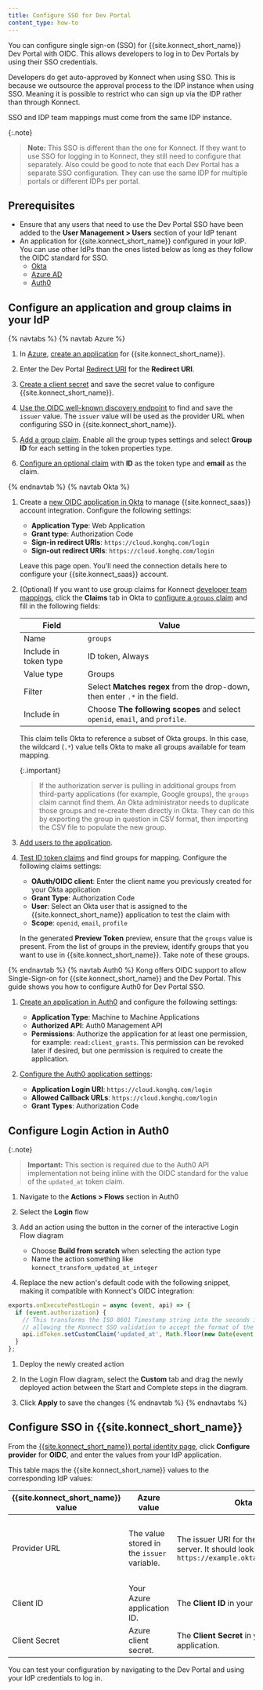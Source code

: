 ```yaml
---
title: Configure SSO for Dev Portal
content_type: how-to
---
```


You can configure single sign-on (SSO) for {{site.konnect_short_name}} Dev Portal with OIDC. This allows developers to log in to Dev Portals by using their SSO credentials. 

Developers do get auto-approved by Konnect when using SSO. This is because we outsource the approval process to the IDP instance when using SSO. Meaning it is possible to restrict who can sign up via the IDP rather than through Konnect.

SSO and IDP team mappings must come from the same IDP instance.

{:.note}
> **Note:** This SSO is different than the one for Konnect. If they want to use SSO for logging in to Konnect, they still need to configure that separately. Also could be good to note that each Dev Portal has a separate SSO configuration. They can use the same IDP for multiple portals or different IDPs per portal.

## Prerequisites

* Ensure that any users that need to use the Dev Portal SSO have been added to the **User Management > Users** section of your IdP tenant
* An application for {{site.konnect_short_name}} configured in your IdP. You can use other IdPs than the ones listed below as long as they follow the OIDC standard for SSO.
    * [Okta](https://help.okta.com/en-us/content/topics/apps/apps_app_integration_wizard.htm)
    * [Azure AD](https://learn.microsoft.com/graph/toolkit/get-started/add-aad-app-registration)
    * [Auth0](https://auth0.com/docs/get-started/auth0-overview/create-applications)


## Configure an application and group claims in your IdP
{% navtabs %}
{% navtab Azure %}

1. In [Azure](https://portal.azure.com/), [create an application](https://learn.microsoft.com/en-us/entra/identity-platform/quickstart-register-app?tabs=certificate) for {{site.konnect_short_name}}. 

1. Enter the Dev Portal [Redirect URI](/konnect/dev-portal/access/) for the **Redirect URI**. 

1. [Create a client secret](https://learn.microsoft.com/en-us/entra/identity-platform/quickstart-register-app?tabs=client-secret) and save the secret value to configure {{site.konnect_short_name}}.

1. [Use the OIDC well-known discovery endpoint](https://learn.microsoft.com/en-us/azure/active-directory-b2c/secure-api-management?tabs=app-reg-ga#get-a-token-issuer-endpoint) to find and save the `issuer` value. 
    The `issuer` value will be used as the provider URL when configuring SSO in {{site.konnect_short_name}}.

1. [Add a group claim](https://learn.microsoft.com/en-us/entra/identity-platform/optional-claims?tabs=appui#configure-groups-optional-claims). Enable all the group types settings and select **Group ID** for each setting in the token properties type.

1. [Configure an optional claim](https://learn.microsoft.com/en-us/entra/identity-platform/optional-claims?tabs=appui#configure-optional-claims-in-your-application) with **ID** as the token type and **email** as the claim.

{% endnavtab %}
{% navtab Okta %}

1. Create a [new OIDC application in Okta](https://help.okta.com/oie/en-us/content/topics/apps/apps_app_integration_wizard_oidc.htm) to manage {{site.konnect_saas}} account integration. Configure the following settings:
    * **Application Type**: Web Application
    * **Grant type**: Authorization Code
    * **Sign-in redirect URIs**: `https://cloud.konghq.com/login`
    * **Sign-out redirect URIs**: `https://cloud.konghq.com/login`

    Leave this page open. You'll need the connection details here to configure your {{site.konnect_saas}} account.

1. (Optional) If you want to use group claims for Konnect [developer team mappings](/konnect/dev-portal/access-and-approval/add-teams/), click the **Claims** tab in Okta to [configure a `groups` claim](https://developer.okta.com/docs/guides/customize-tokens-groups-claim/main/#add-a-groups-claim-for-a-custom-authorization-server) and fill in the following fields:

    Field | Value
    ---|---
    Name | `groups`
    Include in token type | ID token, Always
    Value type | Groups
    Filter | Select **Matches regex** from the drop-down, then enter `.*` in the field.
    Include in | Choose **The following scopes** and select `openid`, `email`, and `profile`. 

    This claim tells Okta to reference a subset of Okta groups.
    In this case, the wildcard (`.*`) value tells Okta to make all groups
    available for team mapping.

    {:.important}
    > If the authorization server is pulling in additional groups from
    third-party applications (for example, Google groups), the `groups` claim
    cannot find them. An Okta administrator needs to duplicate those groups and
    re-create them directly in Okta. They can do this by exporting the group in
    question in CSV format, then importing the CSV file to populate the new group.

1. [Add users to the application](https://help.okta.com/en-us/content/topics/users-groups-profiles/usgp-assign-apps.htm).

1. [Test ID token claims](https://developer.okta.com/docs/guides/customize-authz-server/main/#create-claims) and find groups for mapping. Configure the following claims settings:
    * **OAuth/OIDC client**: Enter the client name you previously created for your Okta application
    * **Grant Type**: Authorization Code
    * **User**: Select an Okta user that is assigned to the {{site.konnect_short_name}} application to test the claim with
    * **Scope**: `openid`, `email`, `profile`

    In the generated **Preview Token** preview, ensure that the `groups` value is present. From the list of groups in the preview, identify groups that you want to use in {{site.konnect_short_name}}. Take note of these groups.

{% endnavtab %}
{% navtab Auth0 %}
Kong offers OIDC support to allow Single-Sign-on for {{site.konnect_short_name}} and the Dev Portal. This guide shows you how to configure Auth0 for Dev Portal SSO.

1. [Create an application in Auth0](https://auth0.com/docs/get-started/auth0-overview/create-applications/machine-to-machine-apps) and configure the following settings:
    * **Application Type**: Machine to Machine Applications
    * **Authorized API**: Auth0 Management API
    * **Permissions**: Authorize the application for at least one permission, for example: `read:client_grants`. 
    This permission can be revoked later if desired, but one permission is required to create the application.

1. [Configure the Auth0 application settings](https://auth0.com/docs/get-started/applications/application-settings):
    * **Application Login URI**: `https://cloud.konghq.com/login`
    * **Allowed Callback URLs**: `https://cloud.konghq.com/login`
    * **Grant Types**: Authorization Code

## Configure Login Action in Auth0

   {:.note}
   > **Important:** This section is required due to the Auth0 API implementation not being inline with the OIDC standard for the value of the `updated_at` token claim.
1. Navigate to the **Actions > Flows** section in Auth0

1. Select the **Login** flow

1. Add an action using the button in the corner of the interactive Login Flow diagram

    * Choose **Build from scratch** when selecting the action type
    * Name the action something like `konnect_transform_updated_at_integer`

1. Replace the new action's default code with the following snippet, making it compatible with Konnect's OIDC integration:

```js
exports.onExecutePostLogin = async (event, api) => {
  if (event.authorization) {
    // This transforms the ISO 8601 Timestamp string into the seconds integer representation that is expected for the OIDC standard,
    // allowing the Konnect SSO validation to accept the format of the `updated_at` property when parsing the token claim.
    api.idToken.setCustomClaim('updated_at', Math.floor(new Date(event.user.updated_at).getTime()/1000))
  }
};
```

1. Deploy the newly created action

1. In the Login Flow diagram, select the **Custom** tab and drag the newly deployed action between the Start and Complete steps in the diagram.

1. Click **Apply** to save the changes
{% endnavtab %}
{% endnavtabs %}

## Configure SSO in {{site.konnect_short_name}}

From the [{{site.konnect_short_name}} portal identity page](https://cloud.konghq.com/portal/portal-settings#identity), click **Configure provider** for **OIDC**, and enter the values from your IdP application.

This table maps the {{site.konnect_short_name}} values to the corresponding IdP values:

| {{site.konnect_short_name}} value      | Azure value | Okta value | Auth0 value |
| ----------- | ----------- | ----------- | ----------- |
| Provider URL      | The value stored in the `issuer` variable. | The issuer URI for the authorization server. It should look something like this: `https://example.okta.com/oauth2/default` | Your Auth0 tenant's **Domain** with a leading `https://` and trailing slash `/`, e.g., `https://<your-tenant>.<region>.auth0.com/` |
| Client ID   | Your Azure application ID.        | The **Client ID** in your Okta application. | Your Auth0 application's **Client ID** value. |
| Client Secret | Azure client secret.| The **Client Secret** in your Okta application. | Your Auth0 application's **Client Secret** value. |

You can test your configuration by navigating to the Dev Portal and using your IdP credentials to log in. 